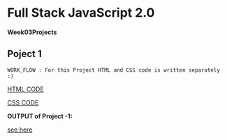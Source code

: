 # Full Stack JavaScript 2.0

**Week03Projects**

## Poject 1 ##

`WORK_FLOW : For this Project HTML and CSS code is written separately :)`


[HTML CODE](./Project_1/sec3prjoject(prj1).html)



[CSS CODE](./Project_1/sec3project(prj1).css)


**OUTPUT of Project -1:**

[see here](./Project_1/images_prj1/output.png)